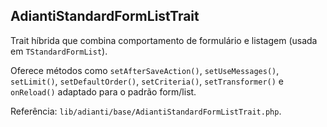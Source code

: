 ## AdiantiStandardFormListTrait

Trait híbrida que combina comportamento de formulário e listagem (usada em `TStandardFormList`).

Oferece métodos como `setAfterSaveAction()`, `setUseMessages()`, `setLimit()`, `setDefaultOrder()`, `setCriteria()`, `setTransformer()` e `onReload()` adaptado para o padrão form/list.

Referência: `lib/adianti/base/AdiantiStandardFormListTrait.php`.
